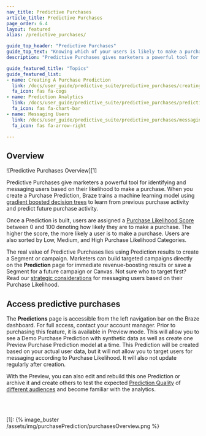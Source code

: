 ```yaml
---
nav_title: Predictive Purchases
article_title: Predictive Purchases
page_order: 6.4
layout: featured
alias: /predictive_purchases/

guide_top_header: "Predictive Purchases"
guide_top_text: "Knowing which of your users is likely to make a purchase is a crucial insight for growing businesses. Without it, how do you decide which campaigns to build? Who should receive discounts and promotions? Where to spend a limited budget? Braze helps answer these questions with Predictive Purchases, a machine learning model that makes it easy for marketing teams to understand future purchasing behavior and focus their resources on revenue-maximizing campaigns."
description: "Predictive Purchases gives marketers a powerful tool for identifying and messaging users based on their likelihood to make a purchase. "

guide_featured_title: "Topics"
guide_featured_list:
- name: Creating A Purchase Prediction
  link: /docs/user_guide/predictive_suite/predictive_purchases/creating_a_purchase_prediction/
  fa_icon: fas fa-cogs
- name: Prediction Analytics
  link: /docs/user_guide/predictive_suite/predictive_purchases/prediction_analytics/
  fa_icon: fas fa-chart-bar
- name: Messaging Users
  link: /docs/user_guide/predictive_suite/predictive_purchases/messaging_users/
  fa_icon: fas fa-arrow-right

---
```


## Overview

![Predictive Purchases Overview][1]

Predictive Purchases give marketers a powerful tool for identifying and messaging users based on their likelihood to make a purchase. When you create a Purchase Prediction, Braze trains a machine learning model using [gradient boosted decision trees](https://en.wikipedia.org/wiki/Gradient_boosting) to learn from previous purchase activity and predict future purchase activity. 

Once a Prediction is built, users are assigned a [Purchase Likelihood Score]({{site.baseurl}}/user_guide/predictive_suite/predictive_purchases/prediction_analytics/#purchase_score) between 0 and 100 denoting how likely they are to make a purchase. The higher the score, the more likely a user is to make a purchase. Users are also sorted by Low, Medium, and High Purchase Likelihood Categories. 

The real value of Predictive Purchases lies using Prediction results to create a Segment or campaign. Marketers can build targeted campaigns directly on the __Prediction__ page for immediate revenue-boosting results or save a Segment for a future campaign or Canvas. Not sure who to target first? Read our [strategic considerations]({{site.baseurl}}/user_guide/predictive_suite/predictive_purchases/messaging_users/#strategy) for messaging users based on their Purchase Likelihood.

## Access predictive purchases

The __Predictions__ page is accessible from the left navigation bar on the Braze dashboard. For full access, contact your account manager. Prior to purchasing this feature, it is available in Preview mode. This will allow you to see a Demo Purchase Prediction with synthetic data as well as create one Preview Purchase Prediction model at a time. This Prediction will be created based on your actual user data, but it will not allow you to target users for messaging according to Purchase Likelihood. It will also not update regularly after creation.

With the Preview, you can also edit and rebuild this one Prediction or archive it and create others to test the expected [Prediction Quality]({{site.baseurl}}/user_guide/predictive_suite/predictive_purchases/prediction_analytics/#prediction_quality) of [different audiences]({{site.baseurl}}/user_guide/predictive_suite/predictive_purchases/creating_a_purchase_prediction/#audience) and become familiar with the analytics.

<br><br>

[1]: {% image_buster /assets/img/purchasePrediction/purchasesOverview.png %}

